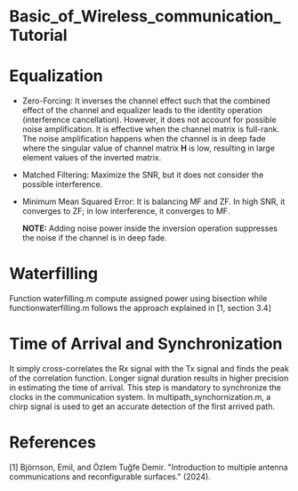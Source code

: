 # Basic_of_Wireless_communication_Tutorial

# Equalization
- Zero-Forcing:
  It inverses the channel effect such that the combined effect of the channel and equalizer leads to the identity operation (interference cancellation). However, it does not account for possible noise amplification. It is effective when the channel matrix is full-rank. The noise amplification happens when the channel is in deep fade where the singular value of channel matrix **H** is low, resulting in large element values of the inverted matrix. 
- Matched Filtering:
   Maximize the SNR, but it does not consider the possible interference.
- Minimum Mean Squared Error:
   It is balancing MF and ZF. In high SNR, it converges to ZF; in low interference, it converges to MF.
  
  **NOTE:** Adding noise power inside the inversion operation suppresses the noise if the channel is in deep fade.

# Waterfilling
  Function waterfilling.m compute assigned power using bisection while functionwaterfilling.m follows the approach explained in [1, section 3.4]

# Time of Arrival and Synchronization
It simply cross-correlates the Rx signal with the Tx signal and finds the peak of the correlation function. Longer signal duration results in higher precision in estimating the time of arrival. This step is mandatory to synchronize the clocks in the communication system. In multipath_synchornization.m, a chirp signal is used to get an accurate detection of the first arrived path.

# References
[1] Björnson, Emil, and Özlem Tuğfe Demir. "Introduction to multiple antenna communications and reconfigurable surfaces." (2024). 
